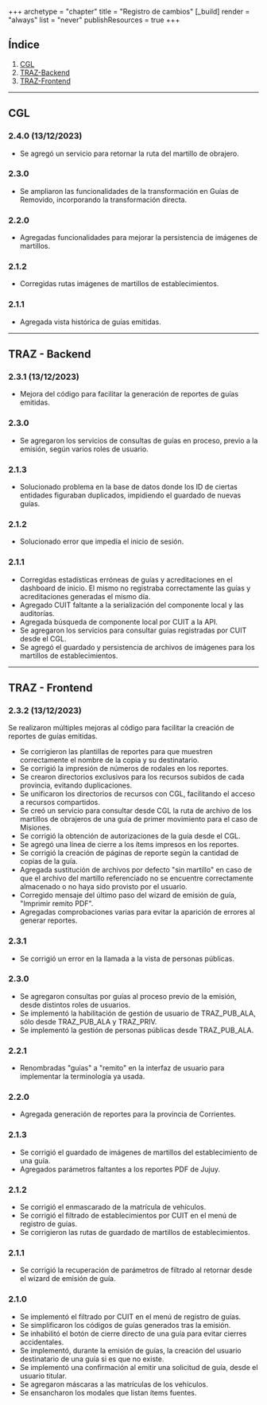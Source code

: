 +++
archetype = "chapter"
title = "Registro de cambios"
[_build]
    render = "always"
    list = "never"
    publishResources = true
+++
## Índice
1. [CGL](#cgl)
1. [TRAZ-Backend](#traz---backend)
1. [TRAZ-Frontend](#traz---frontend)

---

## CGL
### 2.4.0 (13/12/2023)
 - Se agregó un servicio para retornar la ruta del martillo de obrajero.
### 2.3.0
 - Se ampliaron las funcionalidades de la transformación en Guías de Removido, incorporando la transformación directa.
### 2.2.0
 - Agregadas funcionalidades para mejorar la persistencia de imágenes de martillos.
### 2.1.2
 - Corregidas rutas imágenes de martillos de establecimientos.
### 2.1.1
 - Agregada vista histórica de guías emitidas.

---

## TRAZ - Backend
### 2.3.1 (13/12/2023)
 - Mejora del código para facilitar la generación de reportes de guías emitidas.
### 2.3.0
 - Se agregaron los servicios de consultas de guías en proceso, previo a la emisión, según varios roles de usuario.
### 2.1.3
 - Solucionado problema en la base de datos donde los ID de ciertas entidades figuraban duplicados, impidiendo el guardado de nuevas guías.
### 2.1.2
 - Solucionado error que impedía el inicio de sesión.
### 2.1.1
 - Corregidas estadísticas erróneas de guías y acreditaciones en el dashboard de inicio. El mismo no registraba correctamente las guías y acreditaciones generadas el mismo día.
 - Agregado CUIT faltante a la serialización del componente local y las auditorías.
 - Agregada búsqueda de componente local por CUIT a la API.
 - Se agregaron los servicios para consultar guías registradas por CUIT desde el CGL.
 - Se agregó el guardado y persistencia de archivos de imágenes para los martillos de establecimientos.

---

## TRAZ - Frontend
### 2.3.2 (13/12/2023)
Se realizaron múltiples mejoras al código para facilitar la creación de reportes de guías emitidas.
 - Se corrigieron las plantillas de reportes para que muestren correctamente el nombre de la copia y su destinatario.
 - Se corrigió la impresión de números de rodales en los reportes.
 - Se crearon directorios exclusivos para los recursos subidos de cada provincia, evitando duplicaciones.
 - Se unificaron los directorios de recursos con CGL, facilitando el acceso a recursos compartidos.
 - Se creó un servicio para consultar desde CGL la ruta de archivo de los martillos de obrajeros de una guía de primer movimiento para el caso de Misiones.
 - Se corrigió la obtención de autorizaciones de la guía desde el CGL.
 - Se agregó una línea de cierre a los ítems impresos en los reportes.
 - Se corrigió la creación de páginas de reporte según la cantidad de copias de la guía.
 - Agregada sustitución de archivos por defecto "sin martillo" en caso de que el archivo del martillo referenciado no se encuentre correctamente almacenado o no haya sido provisto por el usuario.
 - Corregido mensaje del último paso del wizard de emisión de guía, "Imprimir remito PDF".
 - Agregadas comprobaciones varias para evitar la aparición de errores al generar reportes.
### 2.3.1
 - Se corrigió un error en la llamada a la vista de personas públicas.
### 2.3.0
 - Se agregaron consultas por guías al proceso previo de la emisión, desde distintos roles de usuarios.
 - Se implementó la habilitación de gestión de usuario de TRAZ\_PUB\_ALA, sólo desde TRAZ\_PUB\_ALA y TRAZ_PRIV.
 - Se implementó la gestión de personas públicas desde TRAZ\_PUB\_ALA.
### 2.2.1
 - Renombradas "guías" a "remito" en la interfaz de usuario para implementar la terminología ya usada.
### 2.2.0
 - Agregada generación de reportes para la provincia de Corrientes.
### 2.1.3
 - Se corrigió el guardado de imágenes de martillos del establecimiento de una guía.
 - Agregados parámetros faltantes a los reportes PDF de Jujuy.
### 2.1.2
 - Se corrigió el enmascarado de la matrícula de vehículos.
 - Se corrigió el filtrado de establecimientos por CUIT en el menú de registro de guías.
 - Se corrigieron las rutas de guardado de martillos de establecimientos.
### 2.1.1
 - Se corrigió la recuperación de parámetros de filtrado al retornar desde el wizard de emisión de guía.
### 2.1.0
 - Se implementó el filtrado por CUIT en el menú de registro de guías.
 - Se simplificaron los códigos de guías generados tras la emisión.
 - Se inhabilitó el botón de cierre directo de una guía para evitar cierres accidentales.
 - Se implementó, durante la emisión de guías, la creación del usuario destinatario de una guía si es que no existe.
 - Se implementó una confirmación al emitir una solicitud de guía, desde el usuario titular.
 - Se agregaron máscaras a las matrículas de los vehículos.
 - Se ensancharon los modales que listan ítems fuentes.
